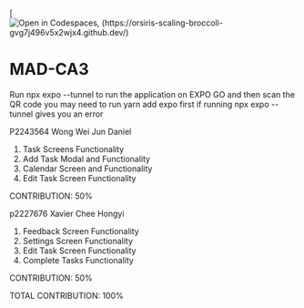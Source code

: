[![Open in Codespaces, (https://orsiris-scaling-broccoli-gvg7j496v5x2wjx4.github.dev/)](https://github.com/Orsiris/MAD-CA3)
# MAD-CA3

Run npx expo --tunnel to run the application on EXPO GO and then scan the QR code
you may need to run yarn add expo first if running npx expo --tunnel gives you an error

P2243564 Wong Wei Jun Daniel
1. Task Screens Functionality
2. Add Task Modal and Functionality
3. Calendar Screen and Functionality
4. Edit Task Screen Functionality

CONTRIBUTION: 50%

p2227676 Xavier Chee Hongyi
1. Feedback Screen Functionality
2. Settings Screen Functionality
3. Edit Task Screen Functionality
4. Complete Tasks Functionality

CONTRIBUTION: 50%

TOTAL CONTRIBUTION: 100%